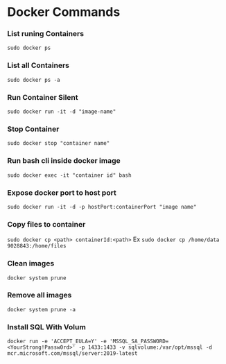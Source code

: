 # Docker Commands

### List runing Containers
`sudo docker ps`

### List all Containers
`sudo docker ps -a`


### Run Container Silent
`sudo docker run -it -d "image-name"`
### Stop Container
`sudo docker stop "container name"`

### Run bash cli inside docker image
`sudo docker exec -it "container id" bash`

### Expose docker port to host port
`sudo docker run -it -d -p hostPort:containerPort "image name"`

### Copy files to container
`sudo docker cp <path> containerId:<path>`
Ex
`sudo docker cp /home/data 9028843:/home/files`

### Clean images 
`docker system prune`

### Remove all images
`docker system prune -a`

### Install SQL With Volum
`docker run -e 'ACCEPT_EULA=Y' -e 'MSSQL_SA_PASSWORD=<YourStrong!Passw0rd>' -p 1433:1433 -v sqlvolume:/var/opt/mssql -d mcr.microsoft.com/mssql/server:2019-latest`
